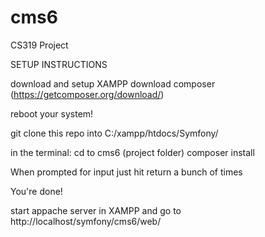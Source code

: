 # cms6
CS319 Project



SETUP INSTRUCTIONS

download and setup XAMPP
download composer (https://getcomposer.org/download/)

reboot your system!

git clone this repo into C:/xampp/htdocs/Symfony/

in the terminal:
cd to cms6 (project folder)
composer install

When prompted for input just hit return a bunch of times

You're done!

start appache server in XAMPP and go to http://localhost/symfony/cms6/web/